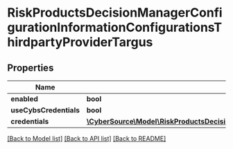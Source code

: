 # RiskProductsDecisionManagerConfigurationInformationConfigurationsThirdpartyProviderTargus

## Properties
Name | Type | Description | Notes
------------ | ------------- | ------------- | -------------
**enabled** | **bool** |  | [optional] 
**useCybsCredentials** | **bool** |  | [optional] 
**credentials** | [**\CyberSource\Model\RiskProductsDecisionManagerConfigurationInformationConfigurationsThirdpartyProviderTargusCredentials**](RiskProductsDecisionManagerConfigurationInformationConfigurationsThirdpartyProviderTargusCredentials.md) |  | [optional] 

[[Back to Model list]](../README.md#documentation-for-models) [[Back to API list]](../README.md#documentation-for-api-endpoints) [[Back to README]](../README.md)


